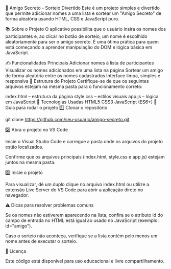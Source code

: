 🎲 Amigo Secreto - Sorteio Divertido
Este é um projeto simples e divertido que permite adicionar nomes a uma lista e sortear um "Amigo Secreto" de forma aleatória usando HTML, CSS e JavaScript puro.

📚 Sobre o Projeto
O aplicativo possibilita que o usuário insira os nomes dos participantes e, ao clicar no botão de sorteio, um nome é escolhido aleatoriamente para ser o amigo secreto. É uma ótima prática para quem está começando a aprender manipulação do DOM e lógica básica em JavaScript.

✍️ Funcionalidades Principais
Adicionar nomes à lista de participantes
Visualizar os nomes adicionados em uma lista na página
Sortear um amigo de forma aleatória entre os nomes cadastrados
Interface limpa, simples e responsiva
📂 Estrutura do Projeto
Certifique-se de que os seguintes arquivos estejam na mesma pasta para o funcionamento correto:

index.html – estrutura da página
style.css – estilos visuais
app.js – lógica em JavaScript
🧰 Tecnologias Usadas
HTML5
CSS3
JavaScript (ES6+)
🚀 Guia para rodar o projeto
1️⃣ Clonar o repositório

git clone https://github.com/seu-usuario/amigo-secreto.git

2️⃣ Abra o projeto no VS Code

Inicie o Visual Studio Code e carregue a pasta onde os arquivos do projeto estão localizados.

Confirme que os arquivos principais (index.html, style.css e app.js) estejam juntos na mesma pasta.

3️⃣ Inicie o projeto

Para visualizar, dê um duplo clique no arquivo index.html ou utilize a extensão Live Server do VS Code para abrir a aplicação direto no navegador.

⚠️ Dicas para resolver problemas comuns

Se os nomes não estiverem aparecendo na lista, confira se o atributo id do campo de entrada no HTML está igual ao usado no JavaScript (exemplo: id="amigo").

Caso o sorteio não aconteça, verifique se a lista contém pelo menos um nome antes de executar o sorteio.

📃 Licença

Este código está disponível para uso educacional e livre compartilhamento.
